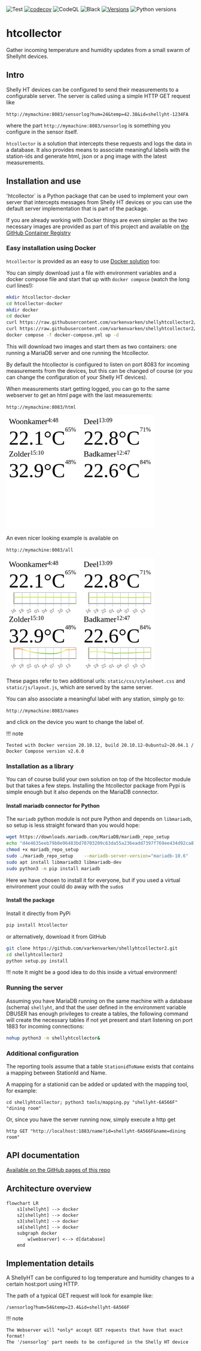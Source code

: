 
![Test](https://github.com/varkenvarken/shellyhtcollector2/actions/workflows/test.yml/badge.svg)
[![codecov](https://codecov.io/gh/varkenvarken/shellyhtcollector2/branch/master/graph/badge.svg?token=PPTB9RZQA3)](https://codecov.io/gh/varkenvarken/shellyhtcollector2)
![CodeQL](https://github.com/varkenvarken/shellyhtcollector2/actions/workflows/codeql-analysis.yml/badge.svg)
![Black](https://github.com/varkenvarken/shellyhtcollector2/actions/workflows/black.yml/badge.svg)
[![Versions](https://img.shields.io/pypi/v/htcollector)](https://pypi.org/project/htcollector/)
![Python versions](https://img.shields.io/pypi/pyversions/htcollector)
# htcollector

Gather incoming temperature and humidity updates from a small swarm of Shellyht devices.

## Intro

Shelly HT devices can be configured to send their measurements to a configurable server.
The server is called using a simple HTTP GET request like

`http://mymachine:8083/sensorlog?hum=24&temp=42.38&id=shellyht-1234FA`

where the part `http://mymachine:8083/sensorlog` is something you configure in the sensor itself.

`htcollector` is a solution that intercepts these requests and logs the data in a database.
It also provides means to associate meaningful labels with the station-ids and generate html,
json or a png image with the latest measurements.

## Installation and use

'htcollector` is a Python package that can be used to implement your own server
that intercepts messages from Shelly HT devices or you can use the default server implementation
that is part of the package.

If you are already working with Docker things are even simpler as the two necessary images are provided
as part of this project and available on
[the GitHub Container Registry](https://github.com/varkenvarken?tab=packages&repo_name=shellyhtcollector2)

### Easy installation using Docker

`htcollector` is provided as an easy to use [Docker solution](https://github.com/varkenvarken?tab=packages&repo_name=shellyhtcollector2) too:

You can simply download just a file with environment variables and a docker compose file and start
that up with `docker compose` (watch the long curl lines!):

```bash
mkdir htcollector-docker
cd htcollector-docker
mkdir docker
cd docker
curl https://raw.githubusercontent.com/varkenvarken/shellyhtcollector2/master/docker/.env > .env
curl https://raw.githubusercontent.com/varkenvarken/shellyhtcollector2/master/docker/docker-compose.yml > docker-compose.yml
docker compose -f docker-compose.yml up -d
```

This will download two images and start them as two containers: one running a MariaDB server and one running the htcollector.

By default the htcollector is configured to listen on port 8083 for incoming measurements from the devices,
but this can be changed of course (or you can change the configuration of your Shelly HT devices).

When measurements start getting logged, you can go to the same webserver to get an html page with the last measurements:

`http://mymachine:8083/html`

![Screenshot ](https://raw.githubusercontent.com/varkenvarken/shellyhtcollector2/master/documentation/assets/screenshots/screenshot-html.png)

An even nicer looking example is available on

`http://mymachine:8083/all`

![Screenshot ](https://raw.githubusercontent.com/varkenvarken/shellyhtcollector2/master/documentation/assets/screenshots/screenshot-all.png)

These pages refer to two additional urls: `static/css/stylesheet.css` and `static/js/layout.js`, which are served by the same server.

You can also associate a meaningful label with any station, simply go to:

`http://mymachine:8083/names`

and click on the device you want to change the label of.

!!! note

    Tested with Docker version 20.10.12, build 20.10.12-0ubuntu2~20.04.1 / Docker Compose version v2.6.0

### Installation as a library

You can of course build your own solution on top of the htcollector module but that takes a few steps. Installing the htcollector package from Pypi is simple enough but it also depends on the MariaDB connector.
#### Install mariadb connector for Python
The `mariadb` python module is not pure Python and depends on `libmariadb`, so setup is less straight forward than you would hope:
``` bash
wget https://downloads.mariadb.com/MariaDB/mariadb_repo_setup
echo "d4e4635eeb79b0e96483bd70703209c63da55a236eadd7397f769ee434d92ca8  mariadb_repo_setup"     | sha256sum -c -
chmod +x mariadb_repo_setup
sudo ./mariadb_repo_setup    --mariadb-server-version="mariadb-10.6"
sudo apt install libmariadb3 libmariadb-dev
sudo python3 -m pip install mariadb
```
Here we have chosen to install it for everyone, but if you used a virtual environment your could do away with the `sudo`s

#### Install the package

Install it directly from PyPi

```bash
pip install htcollector
```

or alternatively, download it from GitHub 

```bash
git clone https://github.com/varkenvarken/shellyhtcollector2.git
cd shellyhtcollector2
python setup.py install
```

!!! note
    It might be a good idea to do this inside a virtual environment!

### Running the server

Assuming you have MariaDB running on the same machine with a database (schema) `shellyht`,
and that the user defined in the environment variable DBUSER has enough privileges to create a tables,
the following command will create the necessary tables if not yet present and start listening on port 1883 for incoming connections:
```bash
nohup python3 -m shellyhtcollector&
```
### Additional configuration

The reporting tools assume that a table `StationidToName` exists that contains a mapping between StationId and Name.

A mapping for a stationid can be added or updated with the mapping tool, for example:

```
cd shellyhtcollector; python3 tools/mapping.py "shellyht-6A566F" "dining room"
```

Or, since you have the server running now, simply execute a http get

```
http GET "http://localhost:1883/name?id=shellyht-6A566F&name=dining room"
```


## API documentation

[Available on the GitHub pages of this repo](https://varkenvarken.github.io/shellyhtcollector2/apidoc/htcollector/)
## Architecture overview

```mermaid
flowchart LR
    s1[shellyht] --> docker
    s2[shellyht] --> docker
    s3[shellyht] --> docker
    s4[shellyht] --> docker
    subgraph docker
        w[webserver] <--> d[database]
    end
```

## Implementation details

A ShellyHT can be configured to log temperature and humidity changes to a certain host:port using HTTP. 

The path of a typical GET request will look for example like:

```
/sensorlog?hum=54&temp=23.4&id=shellyht-6A566F
```

!!! note

    The Webserver will *only* accept GET requests that have that exact format!
    The '/sensorlog' part needs to be configured in the Shelly HT device

